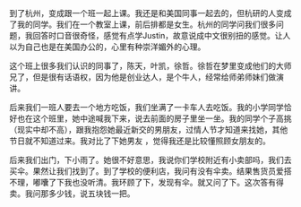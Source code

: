 到了杭州，变成跟一个班一起上课。我还是和美国同事一起去的，但杭研的人变成了我的同学。我们在一个教室上课，前后排都是女生。杭州的同学问我们很多问题，我回答时口音很奇怪，感觉有点学Justin，故意说成中文很别扭的感觉。让人以为自己也是在美国办公的，心里有种崇洋媚外的心理。

这个班上很多我们认识的同事了，陈天，叶凯，徐哲。徐哲在梦里变成他们的大师兄了，但是很有话语权，因为他是创业达人，是个牛人，经常给师弟师妹们做演讲。

后来我们一班人要去一个地方吃饭，我们坐满了一卡车人去吃饭。我的小学同学恰好也在这个班里，她中途喊我下来，说去前面的房子里坐一坐。我的同学个子高挑（现实中却不高），跟我抱怨她最近新交的男朋友，过情人节才知道来找她，其他节日就不知道过来。我对比了下她男友 ，觉得我还是比较懂照顾女朋友的。

后来我们出门，下小雨了。她很不好意思，我说你们学校附近有小卖部吗，我们去买伞。果然让我们找到了。到了学校的便利店，我问有没有伞卖。结果售货员爱搭不理，嘟囔了下我也没听清。我环顾了下，发现有伞。就又问了下。这次答有得卖。我问那多少钱，说五块钱一把。